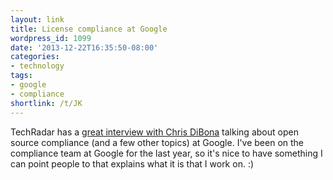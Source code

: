 ```yaml
---
layout: link
title: License compliance at Google
wordpress_id: 1099
date: '2013-12-22T16:35:50-08:00'
categories:
- technology
tags:
- google
- compliance
shortlink: /t/JK
---
```

TechRadar has a [great interview with Chris DiBona][techradar] talking about open source compliance (and a few other
topics) at Google.  I've been on the compliance team at Google for the last year, so it's nice to have something I can
point people to that explains what it is that I work on. :)

[techradar]: http://www.techradar.com/us/news/software/how-open-source-changed-google-and-how-google-changed-open-source-1206582
